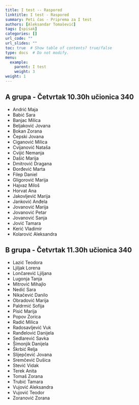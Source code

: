 ```yaml
---
title: I test -- Raspored
linktitle: I test - Raspored
summary: Peti čas - Priprema za I test
authors: [Aleksandar Tomašević]
tags: [spisak]
categories: []
url_code: ""
url_slides: ""
toc: true  # Show table of contents? true/false
type: docs  # Do not modify.
menu:
  example:
    parent: I test
    weight: 3
weight: 1
---
```


## A grupa - Četvrtak 10.30h učionica 340

- Andrić Maja
- Babić Sara
- Banjac Milica
- Beljaković Jovana
- Bokan Zorana
- Čepski Jovana
- Ciganović Milica
- Cvijanović Nataša
- Cvijić Nemanja
- Dašić Marija
- Dmitrović Dragana
- Đorđević Marta
- Filep Daniel
- Gligorović Marija
- Hajvaz Miloš
- Horvat Ana
- Jakovljević Marija
- Janković Anđela
- Jovanović Marija
- Jovanović Petar
- Jovanović Sanja
- Jović Tamara
- Kerić Vladimir
- Kolarović Aleksandra

## B grupa - Četvrtak 11.30h učionica 340

- Lazić Teodora
- Ljiljak Lorena
- Lončarević Ljiljana
- Lugonja Tanja
- Mitrović Mihajlo
- Nedić Sara
- Nikačević Danilo
- Obradović Marija
- Paldrmić Sofija
- Pisić Marija
- Popov Zorica
- Radić Milica
- Radosavljević Vuk
- Ranđelović Danijela
- Sedlarević Savka
- Šimonjik Danijela
- Škrbić Relja
- Slijepčević Jovana
- Sremčević Dušica
- Stević Vidak
- Terek Anita
- Tomaš Zorana
- Trubić Tamara
- Vujović Aleksandra
- Vujović Teodor
- Zoranović Zorana





